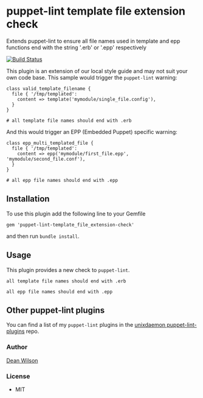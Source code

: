 # puppet-lint template file extension check

Extends puppet-lint to ensure all file names used in template and epp
functions end with the string '.erb' or '.epp' respectively

[![Build Status](https://travis-ci.org/deanwilson/puppet-lint-template_file_extension-check.svg?branch=master)](https://travis-ci.org/deanwilson/puppet-lint-template_file_extension-check)


This plugin is an extension of our local style guide and may not suit
your own code base. This sample would trigger the `puppet-lint` warning:

    class valid_template_filename {
      file { '/tmp/templated':
        content => template('mymodule/single_file.config'),
      }
    }

    # all template file names should end with .erb

And this would trigger an EPP (Embedded Puppet) specific warning:

    class epp_multi_templated_file {
      file { '/tmp/templated':
        content => epp('mymodule/first_file.epp', 'mymodule/second_file.conf'),
      }
    }

    # all epp file names should end with .epp

## Installation

To use this plugin add the following line to your Gemfile

    gem 'puppet-lint-template_file_extension-check'

and then run `bundle install`.

## Usage

This plugin provides a new check to `puppet-lint`.

    all template file names should end with .erb

    all epp file names should end with .epp

## Other puppet-lint plugins

You can find a list of my `puppet-lint` plugins in the
[unixdaemon puppet-lint-plugins](https://github.com/deanwilson/unixdaemon-puppet-lint-plugins) repo.

### Author

[Dean Wilson](https://www.unixdaemon.net)

### License

 * MIT
